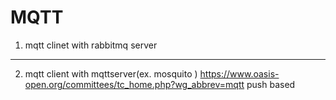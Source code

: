 # MQTT

1. mqtt clinet with rabbitmq server
---
2. mqtt client with mqttserver(ex. mosquito )
https://www.oasis-open.org/committees/tc_home.php?wg_abbrev=mqtt
push based

